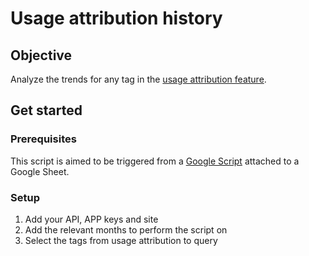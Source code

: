 Usage attribution history
=========================

## Objective

Analyze the trends for any tag in the [usage attribution feature](https://docs.datadoghq.com/account_management/billing/usage_attribution/#overview).

## Get started

### Prerequisites

This script is aimed to be triggered from a [Google Script](https://script.google.com/) attached to a Google Sheet.

### Setup

1. Add your API, APP keys and site
2. Add the relevant months to perform the script on
3. Select the tags from usage attribution to query